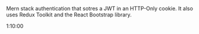 Mern stack authentication that sotres a JWT in an HTTP-Only cookie. It also uses Redux Toolkit and the React Bootstrap library.

1:10:00

<!-- https://github.com/bradtraversy/mern-auth/blob/master/backend/config/db.js -->